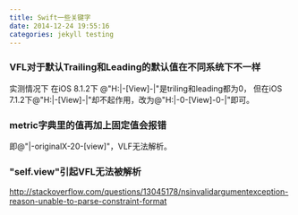 ```yaml
---
title: Swift一些关键字
date: 2014-12-24 19:55:16
categories: jekyll testing
---
```


### VFL对于默认Trailing和Leading的默认值在不同系统下不一样

实测情况下 在iOS 8.1.2下
@"H:|-[View]-|"是triling和leading都为0，
但在iOS 7.1.2下@"H:|-[View]-|"却不起作用，改为@"H:|-0-[View]-0-|"即可。

### metric字典里的值再加上固定值会报错
即@"|-originalX-20-[view]"，VLF无法解析。

### "self.view"引起VFL无法被解析
http://stackoverflow.com/questions/13045178/nsinvalidargumentexception-reason-unable-to-parse-constraint-format